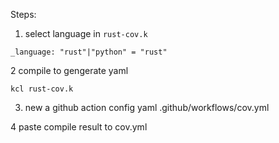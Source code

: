 Steps:
1. select language in `rust-cov.k`

```
_language: "rust"|"python" = "rust"
```

2 compile to gengerate yaml
```
kcl rust-cov.k
```

3. new a github action config yaml
.github/workflows/cov.yml

4 paste compile result to cov.yml